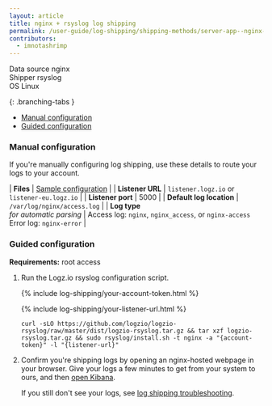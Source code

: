 ```yaml
---
layout: article
title: nginx + rsyslog log shipping
permalink: /user-guide/log-shipping/shipping-methods/server-app--nginx-rsyslog.html
contributors:
  - imnotashrimp
---
```


<div class="shipping-summary">
<div>
  Data source <span>nginx</span>
</div>
<div>
  Shipper <span>rsyslog</span>
</div>
<div>
  OS <span>Linux</span>
</div>
</div>

<div class="branching-container">

{: .branching-tabs }
* [Manual configuration](#manual)
* [Guided configuration](#guided)


<div id="manual">

### Manual configuration

If you're manually configuring log shipping, use these details to route your logs to your account.

| **Files** | [Sample configuration](https://raw.githubusercontent.com/logzio/logz-docs/master/shipping-config-samples/logz-rsyslog-config.conf) |
| **Listener URL** | `listener.logz.io` or `listener-eu.logz.io` |
| **Listener port** | 5000 |
| **Default log location** | `/var/log/nginx/access.log` |
| **Log type** <br /> _for automatic parsing_ | Access log: `nginx`, `nginx_access`, or `nginx-access` <br /> Error log: `nginx-error` |

</div>


<div id="guided">

### Guided configuration

**Requirements:** root access

1. Run the Logz.io rsyslog configuration script.

    {% include log-shipping/your-account-token.html %}

    {% include log-shipping/your-listener-url.html %}

    ```shell
    curl -sLO https://github.com/logzio/logzio-rsyslog/raw/master/dist/logzio-rsyslog.tar.gz && tar xzf logzio-rsyslog.tar.gz && sudo rsyslog/install.sh -t nginx -a "{account-token}" -l "{listener-url}"
    ```

2. Confirm you're shipping logs by opening an nginx-hosted webpage in your browser. Give your logs a few minutes to get from your system to ours, and then [open Kibana](https://app.logz.io/#/dashboard/kibana).

    If you still don't see your logs, see [log shipping troubleshooting]({{site.baseurl}}/user-guide/log-shipping/log-shipping-troubleshooting.html).

</div>
</div>